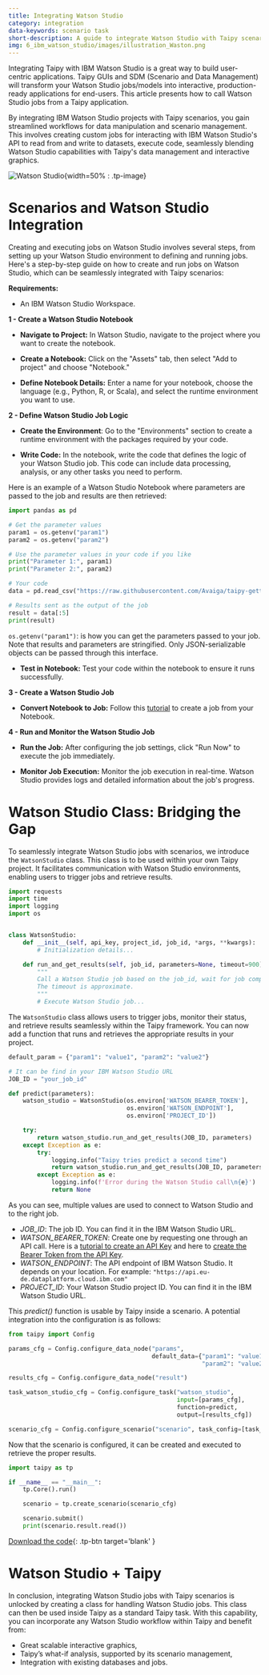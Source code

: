 ```yaml
---
title: Integrating Watson Studio
category: integration
data-keywords: scenario task
short-description: A guide to integrate Watson Studio with Taipy scenarios.
img: 6_ibm_watson_studio/images/illustration_Waston.png
---
```


Integrating Taipy with IBM Watson Studio is a great way to build user-centric applications. 
Taipy GUIs and SDM (Scenario and Data Management) will transform your Watson Studio jobs/models 
into interactive, production-ready applications for end-users. This article presents how to call 
Watson Studio jobs from a Taipy application.


By integrating IBM Watson Studio projects with Taipy scenarios, you gain streamlined workflows 
for data manipulation and scenario management. This involves creating custom jobs for 
interacting with IBM Watson Studio's API to read from and write to datasets, execute 
code, seamlessly blending Watson Studio capabilities with Taipy's 
data management and interactive graphics.

![Watson Studio](images/illustration_Waston.png){width=50% : .tp-image}

# Scenarios and Watson Studio Integration

Creating and executing jobs on Watson Studio involves several steps, from setting up your 
Watson Studio environment to defining and running jobs. Here's a step-by-step guide on how 
to create and run jobs on Watson Studio, which can be seamlessly integrated with Taipy 
scenarios:

**Requirements:**

- An IBM Watson Studio Workspace.

**1 - Create a Watson Studio Notebook**

- **Navigate to Project:** In Watson Studio, navigate to the project where you want to 
create the notebook.

- **Create a Notebook:** Click on the "Assets" tab, then select "Add to project" and choose 
"Notebook."

- **Define Notebook Details:** Enter a name for your notebook, choose the language 
(e.g., Python, R, or Scala), and select the runtime environment you want to use.

**2 - Define Watson Studio Job Logic**

- **Create the Environment**: Go to the "Environments" section to create a runtime 
environment with the packages required by your code.

- **Write Code:** In the notebook, write the code that defines the logic of your 
Watson Studio job. This code can include data processing, analysis, or any other tasks you 
need to perform.

Here is an example of a Watson Studio Notebook where parameters are passed to the job 
and results are then retrieved:

```python
import pandas as pd

# Get the parameter values
param1 = os.getenv("param1")
param2 = os.getenv("param2")

# Use the parameter values in your code if you like
print("Parameter 1:", param1)
print("Parameter 2:", param2)

# Your code
data = pd.read_csv("https://raw.githubusercontent.com/Avaiga/taipy-getting-started-core/develop/src/daily-min-temperatures.csv")

# Results sent as the output of the job
result = data[:5]
print(result)
```

`os.getenv("param1")`: is how you can get the parameters passed to your job. 
Note that results and parameters are stringified. Only JSON-serializable objects can be 
passed through this interface.

- **Test in Notebook:** Test your code within the notebook to ensure it runs 
successfully.

**3 - Create a Watson Studio Job**

- **Convert Notebook to Job:** Follow this [tutorial](https://www.ibm.com/docs/en/cloud-paks/cp-data/4.8.x?topic=jobs-creating-in-notebook-editor) 
to create a job from your Notebook.

**4 - Run and Monitor the Watson Studio Job**

- **Run the Job:** After configuring the job settings, click "Run Now" to execute the 
job immediately.

- **Monitor Job Execution:** Monitor the job execution in real-time. Watson Studio 
provides logs and detailed information about the job's progress.

# Watson Studio Class: Bridging the Gap

To seamlessly integrate Watson Studio jobs with scenarios, we introduce the `WatsonStudio` 
class. This class is to be used within your own Taipy project. It facilitates 
communication with Watson Studio environments, enabling users to 
trigger jobs and retrieve results.

```python
import requests
import time
import logging
import os


class WatsonStudio:
    def __init__(self, api_key, project_id, job_id, *args, **kwargs):
        # Initialization details...

    def run_and_get_results(self, job_id, parameters=None, timeout=900):
        """
        Call a Watson Studio job based on the job_id, wait for job completion, and return the result.
        The timeout is approximate.
        """
        # Execute Watson Studio job...
```

The `WatsonStudio` class allows users to trigger jobs, monitor their status, and retrieve 
results seamlessly within the Taipy framework. You can now add a 
function that runs and retrieves the appropriate results in your project.

```python
default_param = {"param1": "value1", "param2": "value2"}

# It can be find in your IBM Watson Studio URL
JOB_ID = "your_job_id" 

def predict(parameters):
    watson_studio = WatsonStudio(os.environ['WATSON_BEARER_TOKEN'],
                                 os.environ['WATSON_ENDPOINT'],
                                 os.environ['PROJECT_ID'])

    try:
        return watson_studio.run_and_get_results(JOB_ID, parameters)
    except Exception as e:
        try:
            logging.info("Taipy tries predict a second time")
            return watson_studio.run_and_get_results(JOB_ID, parameters)
        except Exception as e:
            logging.info(f'Error during the Watson Studio call\n{e}')
            return None
```

As you can see, multiple values are used to connect to Watson Studio and to the right job.

- *JOB_ID*: The job ID. You can find it in the IBM Watson Studio URL.
- *WATSON_BEARER_TOKEN*: Create one by requesting one through an API call. Here is a 
[tutorial to create an API Key](https://cloud.ibm.com/docs/account?topic=account-userapikey) 
and here to [create the Bearer Token from the API Key](https://cloud.ibm.com/docs/account?topic=account-iamtoken_from_apikey).
- *WATSON_ENDPOINT*: The API endpoint of IBM Watson Studio. It depends on your location. 
For example: `"https://api.eu-de.dataplatform.cloud.ibm.com"`
- *PROJECT_ID*: Your Watson Studio project ID. You can find it in the IBM Watson Studio URL.

This *predict()* function is usable by Taipy inside a scenario. A potential 
integration into the configuration is as follows:

```python
from taipy import Config

params_cfg = Config.configure_data_node("params",
                                        default_data={"param1": "value1",
                                                      "param2": "value2"})

results_cfg = Config.configure_data_node("result")

task_watson_studio_cfg = Config.configure_task("watson_studio",
                                               input=[params_cfg],
                                               function=predict,
                                               output=[results_cfg])

scenario_cfg = Config.configure_scenario("scenario", task_config=[task_watson_studio_cfg])
```

Now that the scenario is configured, it can be created and executed to retrieve the 
proper results.

```python
import taipy as tp

if __name__ == "__main__":
    tp.Core().run()

    scenario = tp.create_scenario(scenario_cfg)

    scenario.submit()
    print(scenario.result.read())
```

[Download the code](./src/example.py){: .tp-btn target='blank' }

# Watson Studio + Taipy

In conclusion, integrating Watson Studio jobs with Taipy scenarios is unlocked by creating a 
class for handling Watson Studio jobs. This class can then be used inside Taipy as a 
standard Taipy task. With this capability, you can incorporate any Watson Studio workflow 
within Taipy and benefit from:

- Great scalable interactive graphics,
- Taipy’s what-if analysis, supported by its scenario management,
- Integration with existing databases and jobs.
